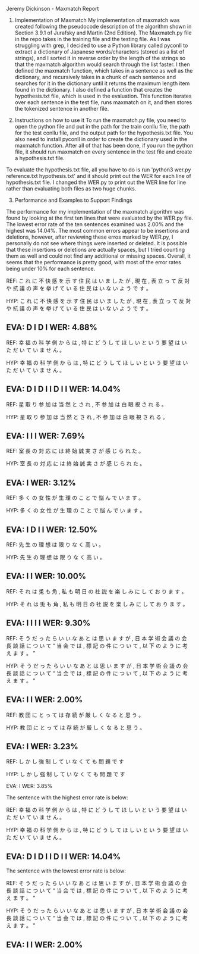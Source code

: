 Jeremy Dickinson - Maxmatch Report

1. Implementation of Maxmatch
My implementation of maxmatch was created following the pseudocode description of the algorithm shown in Section 3.9.1 of Jurafsky and Martin (2nd Edition). The Maxmatch.py file in the repo takes in the training file and the testing file. As I was struggling with grep, I decided to use a Python library called pyconll to extract a dictionary of Japanese words/characters (stored as a list of strings), and I sorted it in reverse order by the length of the strings so that the maxmatch algorithm would search through the list faster. I then defined the maxmatch function, which takes in a sentence as well as the dictionary, and recursively takes in a chunk of each sentence and searches for it in the dictionary until it returns the maximum length item found in the dictionary. I also defined a function that creates the hypothesis.txt file, which is used in the evaluation. This function iterates over each sentence in the test file, runs maxmatch on it, and then stores the tokenized sentence in another file. 


2. Instructions on how to use it
To run the maxmatch.py file, you need to open the python file and put in the path for the train conllu file, the path for the test conllu file, and the output path for the hypothesis.txt file. You also need to install pyconll in order to create the dictionary used in the maxmatch function. After all of that has been done, if you run the python file, it should run maxmatch on every sentence in the test file and create a hypothesis.txt file. 

To evaluate the hypothesis.txt file, all you have to do is run 'python3 wer.py reference.txt hypothesis.txt' and it should print out the WER for each line of hypothesis.txt file. I changed the WER.py to print out the WER line for line rather than evaluating both files as two huge chunks. 




3. Performance and Examples to Support Findings

The performance for my implementation of the maxmatch algorithm was found by looking at the first ten lines that were evaluated by the WER.py file. The lowest error rate of the ten sentences examined was 2.00% and the highest was 14.04%. The most common errors appear to be insertions and deletions, however, after reviewing these erros marked by WER.py, I personally do not see where things were inserted or deleted. It is possible that these insertions or deletions are actually spaces, but I tried counting them as well and could not find any additional or missing spaces. Overall, it seems that the performance is pretty good, with most of the error rates being under 10% for each sentence.  



REF: こ れ   に   不 快   感   を   示 す   住 民   は   い   ま し   た   が   ,   現 在   ,   表   立 っ   て   反 対   や   抗 議   の   声   を   挙 げ   て   い る   住 民   は   い   な い   よ う   で す   。

HYP: こ れ   に   不 快   感   を   示 す   住 民   は   い   ま し   た   が   ,   現 在   ,   表   立 っ   て   反 対   や   抗 議   の   声   を   挙 げ   て   い る   住 民   は   い   な い   よ う   で す   。

EVA:                                       D                                   I                                                               D                         I
WER: 4.88%
-----------------------------------------------
REF: 幸 福   の   科 学   側   か ら   は   ,   特 に   ど う   し   て   ほ し い   と   い   う   要 望   は   い   た だ   い   て   い   ま   せ   ん   。

HYP: 幸 福   の   科 学   側   か ら   は   ,   特 に   ど う   し   て   ほ し い   と   い   う   要 望   は   い   た だ   い   て   い   ま   せ   ん   。

EVA:                                                                 D   I             D   I     I           D   I           I
WER: 14.04%
-----------------------------------------------
REF: 星   取 り   参 加   は   当 然   と   さ   れ   ,   不   参 加   は   白   眼   視   さ   れ る   。

HYP: 星   取 り   参 加   は   当 然   と   さ   れ   ,   不   参 加   は   白   眼   視   さ   れ る   。

EVA:   I                                                       I                     I
WER: 7.69%
-----------------------------------------------
REF: 室 長   の   対 応   に   は   終 始   誠 実   さ   が   感 じ   ら れ   た   。

HYP: 室 長   の   対 応   に   は   終 始   誠 実   さ   が   感 じ   ら れ   た   。

EVA:                                                               I
WER: 3.12%
-----------------------------------------------
REF: 多 く   の   女 性   が   生   理   の   こ と   で   悩 ん   で   い   ま   す   。

HYP: 多 く   の   女 性   が   生   理   の   こ と   で   悩 ん   で   い   ま   す   。

EVA:                       I                               D   I       I
WER: 12.50%
-----------------------------------------------
REF: 先 生   の   理 想   は   限 り   な く   高 い   。

HYP: 先 生   の   理 想   は   限 り   な く   高 い   。

EVA:                         I               I
WER: 10.00%
-----------------------------------------------
REF: そ れ   は   兎   も   角   ,   私   も   明 日   の   社   説   を   楽 し み   に   し   て   お り   ま す   。

HYP: そ れ   は   兎   も   角   ,   私   も   明 日   の   社   説   を   楽 し み   に   し   て   お り   ま す   。

EVA:             I   I                             I                                           I
WER: 9.30%
-----------------------------------------------
REF: そ う   だ っ   た ら   い い   な あ   と   は   思 い   ま す   が   ,   日 本   学 術   会 議   の   会 長   談   話   に   つ い   て   “   当 会   で   は   ,   標 記   の   件   に   つ い   て   ,   以 下   の   よ う   に   考 え   ま す   。   ”

HYP: そ う   だ っ   た ら   い い   な あ   と   は   思 い   ま す   が   ,   日 本   学 術   会 議   の   会 長   談   話   に   つ い   て   “   当 会   で   は   ,   標 記   の   件   に   つ い   て   ,   以 下   の   よ う   に   考 え   ま す   。   ”

EVA:                                                                                         I
                                       I
WER: 2.00%
-----------------------------------------------
REF: 教 団   に   と っ   て   は   存 続   が   厳 し く   な る   と   思 う   。

HYP: 教 団   に   と っ   て   は   存 続   が   厳 し く   な る   と   思 う   。

EVA:                                                             I
WER: 3.23%
-----------------------------------------------
REF: し か し   強 制   し   て   い   な く   て   も   問 題   で す

HYP: し か し   強 制   し   て   い   な く   て   も   問 題   で す

EVA:                                                   I
WER: 3.85%  







The sentence with the highest error rate is below:

REF: 幸 福   の   科 学   側   か ら   は   ,   特 に   ど う   し   て   ほ し い   と   い   う   要 望   は   い   た だ   い   て   い   ま   せ   ん   。

HYP: 幸 福   の   科 学   側   か ら   は   ,   特 に   ど う   し   て   ほ し い   と   い   う   要 望   は   い   た だ   い   て   い   ま   せ   ん   。

EVA:                                                                 D   I             D   I     I           D   I           I
WER: 14.04%
---------------------------------------



The sentence with the lowest error rate is below:

REF: そ う   だ っ   た ら   い い   な あ   と   は   思 い   ま す   が   ,   日 本   学 術   会 議   の   会 長   談   話   に   つ い   て   “   当 会   で   は   ,   標 記   の   件   に   つ い   て   ,   以 下   の   よ う   に   考 え   ま す   。   ”

HYP: そ う   だ っ   た ら   い い   な あ   と   は   思 い   ま す   が   ,   日 本   学 術   会 議   の   会 長   談   話   に   つ い   て   “   当 会   で   は   ,   標 記   の   件   に   つ い   て   ,   以 下   の   よ う   に   考 え   ま す   。   ”

EVA:                                                                                         I
                                       I
WER: 2.00%
---------------------------------------------




